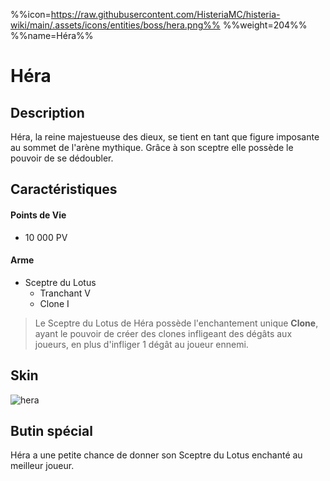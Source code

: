%%icon=https://raw.githubusercontent.com/HisteriaMC/histeria-wiki/main/.assets/icons/entities/boss/hera.png%%
%%weight=204%%
%%name=Héra%%
# Héra

## Description 
Héra, la reine majestueuse des dieux, se tient en tant que figure imposante au sommet de l'arène mythique. Grâce à son sceptre elle possède le pouvoir de se dédoubler.

## Caractéristiques

#### __Points de Vie__
+ 10 000 PV

#### __Arme__
+ Sceptre du Lotus
  - Tranchant V
  - Clone I

> Le Sceptre du Lotus de Héra possède l'enchantement unique __Clone__, ayant le pouvoir de créer des clones infligeant des dégâts aux joueurs, en plus d'infliger 1 dégât au joueur ennemi.

## Skin
![hera](https://raw.githubusercontent.com/HisteriaMC/histeria-wiki/main/.assets/entities/boss/hera.png)


## Butin spécial

Héra a une petite chance de donner son Sceptre du Lotus enchanté au meilleur joueur.
